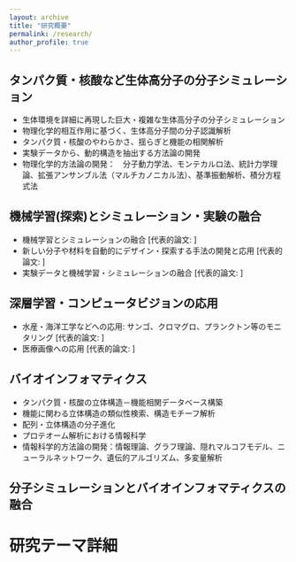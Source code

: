 ```yaml
---
layout: archive
title: "研究概要"
permalink: /research/
author_profile: true
---
```


## タンパク質・核酸など生体高分子の分子シミュレーション
- 生体環境を詳細に再現した巨大・複雑な生体高分子の分子シミュレーション
- 物理化学的相互作用に基づく、生体高分子間の分子認識解析
- タンパク質・核酸のやわらかさ、揺らぎと機能の相関解析
- 実験データから、動的構造を抽出する方法論の開発
- 物理化学的方法論の開発：　分子動力学法、モンテカルロ法、統計力学理論、拡張アンサンブル法（マルチカノニカル法）、基準振動解析、積分方程式法

## 機械学習(探索)とシミュレーション・実験の融合
- 機械学習とシミュレーションの融合 [代表的論文: ]
- 新しい分子や材料を自動的にデザイン・探索する手法の開発と応用 [代表的論文: ]
- 実験データと機械学習・シミュレーションの融合 [代表的論文: ]

## 深層学習・コンピュータビジョンの応用
- 水産・海洋工学などへの応用: サンゴ、クロマグロ、プランクトン等のモニタリング [代表的論文: ]
- 医療画像への応用 [代表的論文: ]

## バイオインフォマティクス
- タンパク質・核酸の立体構造－機能相関データベース構築
- 機能に関わる立体構造の類似性検索、構造モチーフ解析
- 配列・立体構造の分子進化
- プロテオーム解析における情報科学
- 情報科学的方法論の開発：情報理論、グラフ理論、隠れマルコフモデル、ニューラルネットワーク、遺伝的アルゴリズム、多変量解析

## 分子シミュレーションとバイオインフォマティクスの融合


# 研究テーマ詳細


